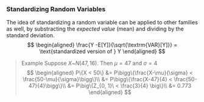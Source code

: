 ### Standardizing Random Variables
The idea of standardizing a random variable can be applied to other families as well, by substracting the _expected value_ (mean) and dividing by the standard deviation.
$$
\begin{aligned}
\frac{Y -E[Y]}{\sqrt{\textrm{VAR}[Y]}} = \text{standardized version of } Y
\end{aligned}
$$

> Example
Suppose $X \text{\textasciitilde} N(47, 16)$. Then $\mu = 47$ and $\sigma = 4$
$$
\begin{aligned}
P\{X < 50\} &= P\bigg\{\frac{X-\mu}{\sigma} < \frac{50-\mu}{\sigma}\bigg\}\\
&= P\bigg\{\frac{X-47}{4} < \frac{50-47}{4}\bigg\}\\
&= P\big\{Z_{0, 1}\ < \frac{3}{4} \big\}\\
&= 0.773
\end{aligned}
$$
